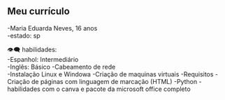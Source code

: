 ## Meu currículo 

 -Maria Eduarda Neves, 16 anos
 <br/> 
  -estado: sp 
  <br/> 

👁️‍🗨️ habilidades:
 <br/> 
-Espanhol: Intermediário 
 <br/> 
-Inglês: Básico 
-Cabeamento de rede  
-Instalação Linux e Windowa
-Criação de maquinas virtuais 
-Requisitos 
-Criação de páginas com linguagem de marcação (HTML)
-Python
-habilidades com o canva e pacote da microsoft office completo  
